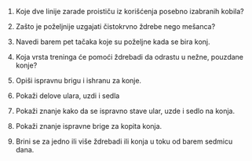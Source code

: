 1.  Koje dve linije zarade proističu iz korišćenja posebno izabranih
    kobila?

2.  Zašto je poželjnije uzgajati čistokrvno ždrebe nego mešanca?

3.  Navedi barem pet tačaka koje su poželjne kada se bira konj.

4.  Koja vrsta treninga će pomoći ždrebadi da odrastu u nežne, pouzdane
    konje?

5.  Opiši ispravnu brigu i ishranu za konje.

6.  Pokaži delove ulara, uzdi i sedla

7.  Pokaži znanje kako da se ispravno stave ular, uzde i sedlo na konja.

8.  Pokaži znanje ispravne brige za kopita konja.

9.  Brini se za jedno ili više ždrebadi ili konja u toku od barem
    sedmicu dana.
